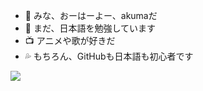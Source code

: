 - 👋 みな、おーはーよー、akumaだ
- 📖 まだ、日本語を勉強しています
- 📺 アニメや歌が好きだ
- 💦 もちろん、GitHubも日本語も初心者です

<img align="" src="https://github-readme-stats.vercel.app/api/top-langs?username=giegieSong&layout=compact"/>
                    
<!--左边的卡片-->
<!---
<a href="https://github.com/anuraghazra/github-readme-stats">
  <img align="right" style="max-width: 90%;" src="https://github-readme-stats.vercel.app/api?username=akuma&show_icons=true&theme=tokyonight" />
</a>
--->
<!---
giegieSong/giegieSong is a ✨ special ✨ repository because its `README.md` (this file) appears on your GitHub profile.
You can click the Preview link to take a look at your changes.
--->

